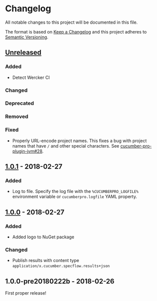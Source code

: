 # Changelog

All notable changes to this project will be documented in this file.

The format is based on [Keep a Changelog](http://keepachangelog.com/en/1.0.0/)
and this project adheres to [Semantic Versioning](http://semver.org/spec/v2.0.0.html).

## [Unreleased]

### Added

* Detect Wercker CI

### Changed

### Deprecated

### Removed

### Fixed

* Properly URL-encode project names. This fixes a bug with project names that have `/` and other special characters.
  See [cucumber-pro-plugin-jvm#28](https://github.com/cucumber-ltd/cucumber-pro-plugin-jvm/pull/28).

## [1.0.1] - 2018-02-27

### Added

* Log to file. Specify the log file with the `%CUCUMBERPRO_LOGFILE%` environment variable or `cucumberpro.logfile` YAML property.

## [1.0.0] - 2018-02-27

### Added

* Added logo to NuGet package

### Changed

* Publish results with content type `application/x.cucumber.specflow.results+json`

## 1.0.0-pre20180222b - 2018-02-26

First proper release!

[Unreleased]: https://github.com/cucumber-ltd/cucumber-pro-plugin-specflow/compare/v1.0.1...HEAD
[1.0.1]: https://github.com/cucumber-ltd/cucumber-pro-plugin-specflow/compare/v1.0.0...v1.0.1
[1.0.0]: https://github.com/cucumber-ltd/cucumber-pro-plugin-specflow/compare/v1.0.0-pre20180222b...v1.0.0
